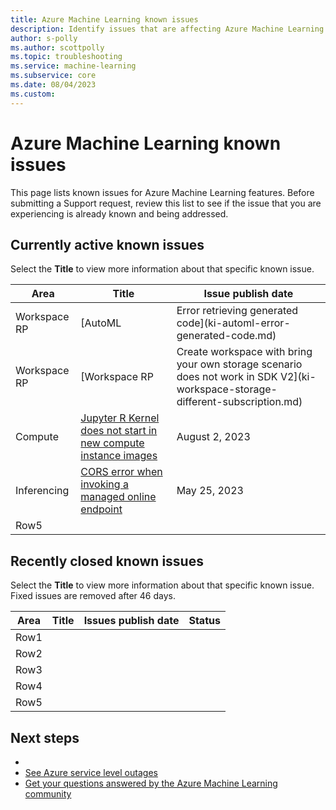 ```yaml
---
title: Azure Machine Learning known issues
description: Identify issues that are affecting Azure Machine Learning features. 
author: s-polly
ms.author: scottpolly
ms.topic: troubleshooting    
ms.service: machine-learning
ms.subservice: core
ms.date: 08/04/2023
ms.custom:  
---
```


# Azure Machine Learning known issues

This page lists known issues for Azure Machine Learning features. Before submitting a Support request, review this list to see if the issue that you are experiencing is already known and being addressed. 


## Currently active known issues

Select the **Title** to view more information about that specific known issue.


|Area  |Title  |Issue publish date  |
|---------|---------|---------|
|Workspace RP     | [AutoML | Error retrieving generated code](ki-automl-error-generated-code.md)       | June 6, 2023       |
|Workspace RP     |  [Workspace RP | Create workspace with bring your own storage scenario does not work in SDK V2](ki-workspace-storage-different-subscription.md)       |  April 19, 2023       |
|Compute | [Jupyter R Kernel does not start in new compute instance images](ki-jupyter-r-kernel-not-starting.md)        |   August 2, 2023      |
|Inferencing     | [CORS error when invoking a managed online endpoint](ki-inferencing-cors-error.md)        | May 25, 2023        |
|Row5     |         |         |


## Recently closed known issues

Select the **Title** to view more information about that specific known issue. Fixed issues are removed after 46 days.


|Area     |Title  |Issues publish date  |Status  |
|---------|---------|---------|---------|
|Row1     |         |         |         |
|Row2     |         |         |         |
|Row3     |         |         |         |
|Row4     |         |         |         |
|Row5     |         |         |         |



## Next steps

- 
- [See Azure service level outages](https://azure.status.microsoft/status)
- [Get your questions answered by the Azure Machine Learning community](https://learn.microsoft.com/answers/tags/75/azure-machine-learning)
